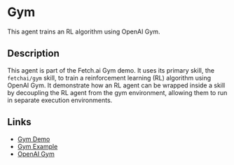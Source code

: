 # Gym

This agent trains an RL algorithm using OpenAI Gym.

## Description

This agent is part of the Fetch.ai Gym demo. It uses its primary skill, the `fetchai/gym` skill, to train a reinforcement learning (RL) algorithm using OpenAI Gym. It demonstrate how an RL agent can be wrapped inside a skill by decoupling the RL agent from the gym environment, allowing them to run in separate execution environments.

## Links

* <a href="https://docs.fetch.ai/aea/gym-skill/" target="_blank">Gym Demo</a>
* <a href="https://docs.fetch.ai/aea/gym-example/" target="_blank">Gym Example</a>
* <a href="https://gym.openai.com" target="_blank">OpenAI Gym</a>